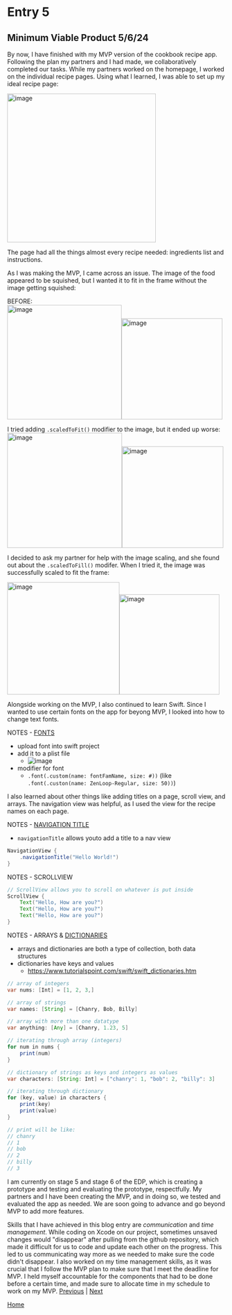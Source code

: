 # Entry 5
## Minimum Viable Product 5/6/24

By now, I have finished with my MVP version of the cookbook recipe app. Following the plan my partners and I had made, we collaboratively completed our tasks. While my partners worked on the homepage, I worked on the individual recipe pages. Using what I learned, I was able to set up my ideal recipe page: <br> 

<img width="343" alt="image" src="https://github.com/chanryc9471/apcsa-freedom-project/assets/91750491/d7855792-c58c-4482-8f8d-bd6a4bcd69ea"> <br>

The page had all the things almost every recipe needed: ingredients list and instructions.


As I was making the MVP, I came across an issue. The image of the food appeared to be squished, but I wanted it to fit in the frame without the image getting squished:

BEFORE: <br>
<img width="264" alt="image" src="https://github.com/chanryc9471/apcsa-freedom-project/assets/91750491/0c18ce3b-6064-4ff7-8509-44696db396b1"><img width="233" alt="image" src="https://github.com/chanryc9471/apcsa-freedom-project/assets/91750491/577e5ad2-360e-474b-a5d7-18354dd951c5">
<br>

I tried adding `.scaledToFit()` modifier to the image, but it ended up worse: <br>
<img width="265" alt="image" src="https://github.com/chanryc9471/apcsa-freedom-project/assets/91750491/e0eb5eb4-7dae-4494-bcae-78024bccb1c3"><img width="234" alt="image" src="https://github.com/chanryc9471/apcsa-freedom-project/assets/91750491/519193e8-23c8-4a0d-b8d8-85fb2a8e2fba">
<br>

I decided to ask my partner for help with the image scaling, and she found out about the `.scaledToFill()` modifer. When I tried it, the image was successfully scaled to fit the frame:<br>

<img width="259" alt="image" src="https://github.com/chanryc9471/apcsa-freedom-project/assets/91750491/d59301b4-58cf-49e4-a594-99069639c056"><img width="231" alt="image" src="https://github.com/chanryc9471/apcsa-freedom-project/assets/91750491/d6904177-5029-4bb8-8b70-9f55d5af34b5"><br>

Alongside working on the MVP, I also continued to learn Swift. Since I wanted to use certain fonts on the app for beyong MVP, I looked into how to change text fonts.

NOTES - [FONTS](https://www.youtube.com/watch?v=4PI04Yj3Ngs)
* upload font into swift project
* add it to a plist file
    * ![image](https://github.com/chanryc9471/apcsa-freedom-project/assets/91750491/f19e57d3-8591-4708-a0b3-1f20ae84f256)
* modifier for font
    * `.font(.custom(name: fontFamName, size: #))` (like `.font(.custon(name: ZenLoop-Regular, size: 50))`)

 
I also learned about other things like adding titles on a page, scroll view, and arrays. The navigation view was helpful, as I used the view for the recipe names on each page.



NOTES - [NAVIGATION TITLE](https://www.youtube.com/watch?v=nqTcAzPS3oc)
* `navigationTitle` allows youto add a title to a nav view
```java
NavigationView {
    .navigationTitle("Hello World!")
}
```


NOTES - SCROLLVIEW
```java
// ScrollView allows you to scroll on whatever is put inside
ScrollView {
    Text("Hello, How are you?")
    Text("Hello, How are you?")
    Text("Hello, How are you?")
}
```


NOTES - ARRAYS & [DICTIONARIES](https://www.youtube.com/watch?v=-uwSmesQKHE&list=PL5PR3UyfTWvfacnfUsvNcxIiKIgidNRoW&index=16)
* arrays and dictionaries are both a type of collection, both data structures
* dictionaries have keys and values
    * https://www.tutorialspoint.com/swift/swift_dictionaries.htm
 
``` java
// array of integers
var nums: [Int] = [1, 2, 3,]

// array of strings
var names: [String] = [Chanry, Bob, Billy]

// array with more than one datatype
var anything: [Any] = [Chanry, 1.23, 5]

// iterating through array (integers)
for num in nums {
    print(num)
}

// dictionary of strings as keys and integers as values
var characters: [String: Int] = ["chanry": 1, "bob": 2, "billy": 3]

// iterating through dictionary
for (key, value) in characters {
    print(key)
    print(value)
}

// print will be like:
// chanry
// 1
// bob
// 2
// billy
// 3
``` 

I am currently on stage 5 and stage 6 of the EDP, which is creating a prototype and testing and evaluating the prototype, respectfully. My partners and I have been creating the MVP, and in doing so, we tested and evaluated the app as needed. We are soon going to advance and go beyond MVP to add more features.

Skills that I have achieved in this blog entry are *communication* and *time management*. While coding on Xcode on our project, sometimes unsaved changes would "disappear" after pulling from the github repository, which made it difficult for us to code and update each other on the progress. This led to us communicating way more as we needed to make sure the code didn't disappear. I also worked on my time management skills, as it was crucial that I follow the MVP plan to make sure that I meet the deadline for MVP. I held myself accountable for the components that had to be done before a certain time, and made sure to allocate time in my schedule to work on my MVP.
[Previous](entry04.md) | [Next](entry06.md)

[Home](../README.md)
